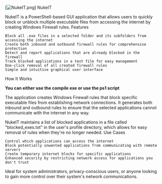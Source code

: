[![NukeIT.png](https://i.postimg.cc/FHy6n1ZM/NukeIT.png)]
NukeIT

NukeIT is a PowerShell-based GUI application that allows users to quickly block or unblock multiple executable files from accessing the internet by creating Windows Firewall rules.
Features

    Block all .exe files in a selected folder and its subfolders from accessing the internet
    Create both inbound and outbound firewall rules for comprehensive protection
    Detect and report applications that are already blocked in the firewall
    Track blocked applications in a text file for easy management
    One-click removal of all created firewall rules
    Simple and intuitive graphical user interface

How It Works

**You can either use the compile exe or use the ps1 script**

The application creates Windows Firewall rules that block specific executable files from establishing network connections. It generates both inbound and outbound rules to ensure that the selected applications cannot communicate with the internet in any way.

NukeIT maintains a list of blocked applications in a file called "blocked_exes.txt" in the user's profile directory, which allows for easy removal of rules when they're no longer needed.
Use Cases

    Control which applications can access the internet
    Block potentially unwanted applications from communicating with remote servers
    Create temporary internet blocks for specific applications
    Enhanced security by restricting network access for applications you don't trust

Ideal for system administrators, privacy-conscious users, or anyone looking to gain more control over their system's network communications.


